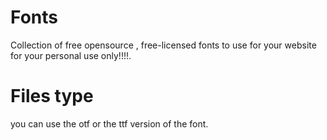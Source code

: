 # Fonts
Collection of free opensource , free-licensed fonts to use for your website for your personal use only!!!!.

# Files type
you can use the otf or the ttf version of the font.
